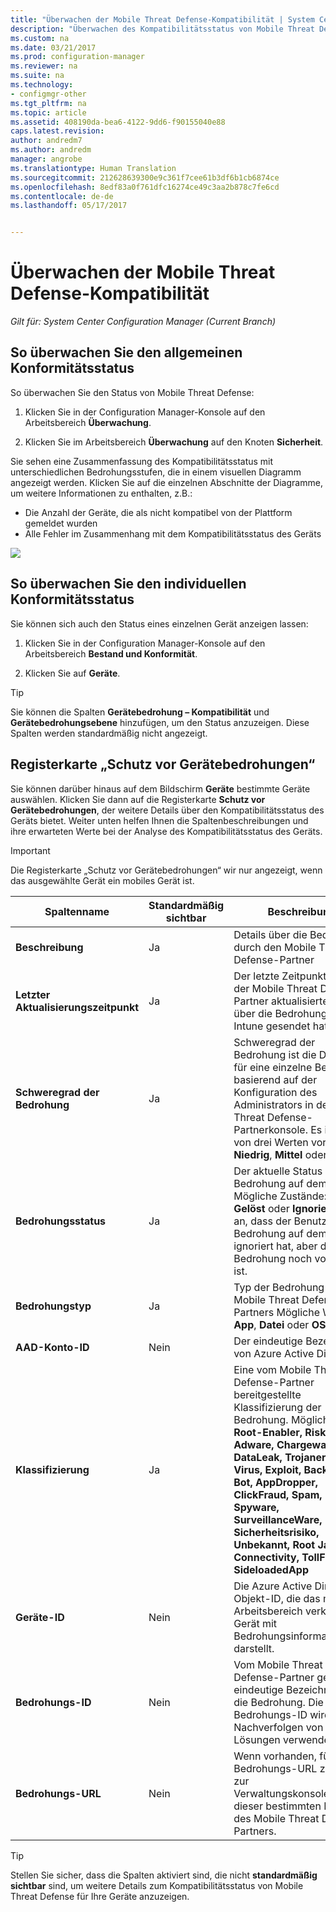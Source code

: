 ```yaml
---
title: "Überwachen der Mobile Threat Defense-Kompatibilität | System Center Configuration Manager"
description: "Überwachen des Kompatibilitätsstatus von Mobile Threat Defense-Partnern über die Configuration Manager-Verwaltungskonsole"
ms.custom: na
ms.date: 03/21/2017
ms.prod: configuration-manager
ms.reviewer: na
ms.suite: na
ms.technology:
- configmgr-other
ms.tgt_pltfrm: na
ms.topic: article
ms.assetid: 408190da-bea6-4122-9dd6-f90155040e88
caps.latest.revision: 
author: andredm7
ms.author: andredm
manager: angrobe
ms.translationtype: Human Translation
ms.sourcegitcommit: 212628639300e9c361f7cee61b3df6b1cb6874ce
ms.openlocfilehash: 8edf83a0f761dfc16274ce49c3aa2b878c7fe6cd
ms.contentlocale: de-de
ms.lasthandoff: 05/17/2017


---
```


# <a name="monitor-mobile-threat-defense-compliance"></a>**Überwachen der Mobile Threat Defense-Kompatibilität**

*Gilt für: System Center Configuration Manager (Current Branch)*

## <a name="to-monitor-the-overall-compliance-status"></a>So überwachen Sie den allgemeinen Konformitätsstatus

So überwachen Sie den Status von Mobile Threat Defense:

1.  Klicken Sie in der Configuration Manager-Konsole auf den Arbeitsbereich **Überwachung**.

2.  Klicken Sie im Arbeitsbereich **Überwachung** auf den Knoten **Sicherheit**.

Sie sehen eine Zusammenfassung des Kompatibilitätsstatus mit unterschiedlichen Bedrohungsstufen, die in einem visuellen Diagramm angezeigt werden. Klicken Sie auf die einzelnen Abschnitte der Diagramme, um weitere Informationen zu enthalten, z.B.: 

- Die Anzahl der Geräte, die als nicht kompatibel von der Plattform gemeldet wurden
- Alle Fehler im Zusammenhang mit dem Kompatibilitätsstatus des Geräts

![](http://i.imgur.com/bmPsiWk.png)

## <a name="to-monitor-the-individual-compliance-status"></a>So überwachen Sie den individuellen Konformitätsstatus

Sie können sich auch den Status eines einzelnen Gerät anzeigen lassen:

1.  Klicken Sie in der Configuration Manager-Konsole auf den Arbeitsbereich **Bestand und Konformität**.

2.  Klicken Sie auf **Geräte**.

> [!TIP] 
> Sie können die Spalten **Gerätebedrohung – Kompatibilität** und **Gerätebedrohungsebene** hinzufügen, um den Status anzuzeigen. Diese Spalten werden standardmäßig nicht angezeigt.

## <a name="device-threat-protection-tab"></a>Registerkarte „Schutz vor Gerätebedrohungen“

Sie können darüber hinaus auf dem Bildschirm **Geräte** bestimmte Geräte auswählen. Klicken Sie dann auf die Registerkarte **Schutz vor Gerätebedrohungen**, der weitere Details über den Kompatibilitätsstatus des Geräts bietet. Weiter unten helfen Ihnen die Spaltenbeschreibungen und ihre erwarteten Werte bei der Analyse des Kompatibilitätsstatus des Geräts.

> [!IMPORTANT] 
> Die Registerkarte „Schutz vor Gerätebedrohungen“ wir nur angezeigt, wenn das ausgewählte Gerät ein mobiles Gerät ist.

|Spaltenname|Standardmäßig sichtbar|Beschreibung| 
|-|-|-|
|**Beschreibung**| Ja | Details über die Bedrohung durch den Mobile Threat Defense-Partner |
|**Letzter Aktualisierungszeitpunkt**| Ja | Der letzte Zeitpunkt, an dem der Mobile Threat Defense-Partner aktualisierte Details über die Bedrohung an Intune gesendet hat |
|**Schweregrad der Bedrohung**| Ja | Schweregrad der Bedrohung ist die Definition für eine einzelne Bedrohung, basierend auf der Konfiguration des Administrators in der Mobile Threat Defense-Partnerkonsole. Es ist einer von drei Werten vorhanden: **Niedrig**, **Mittel** oder **Hoch** |
|**Bedrohungsstatus**| Ja | Der aktuelle Status der Bedrohung auf dem Gerät. Mögliche Zustände: **Aktiv**, **Gelöst** oder **Ignoriert:** Gibt an, dass der Benutzer die Bedrohung auf dem Gerät ignoriert hat, aber die Bedrohung noch vorhanden ist. |
|**Bedrohungstyp**| Ja | Typ der Bedrohung des Mobile Threat Defense-Partners Mögliche Werte: **App**, **Datei** oder **OS** |
|**AAD-Konto-ID**| Nein | Der eindeutige Bezeichner von Azure Active Directory. |
|**Klassifizierung**| Ja | Eine vom Mobile Threat Defense-Partner bereitgestellte Klassifizierung der Bedrohung. Mögliche Werte: **Root-Enabler, Riskware, Adware, Chargeware, DataLeak, Trojaner, Wurm, Virus, Exploit, Backdoor, Bot, AppDropper, ClickFraud, Spam, Spyware, SurveillanceWare, Sicherheitsrisiko, Unbekannt, Root Jailbrake, Connectivity, TollFraud, SideloadedApp** |
|**Geräte-ID**| Nein | Die Azure Active Directory-Objekt-ID, die das mit dem Arbeitsbereich verknüpfte Gerät mit Bedrohungsinformationen darstellt. |
|**Bedrohungs-ID**| Nein | Vom Mobile Threat Defense-Partner generierte eindeutige Bezeichner für die Bedrohung. Die Bedrohungs-ID wird zum Nachverfolgen von Lösungen verwendet. |
|**Bedrohungs-URL**| Nein | Wenn vorhanden, führt die Bedrohungs-URL zurück zur Verwaltungskonsolenansicht dieser bestimmten Drohung des Mobile Threat Defense-Partners. |

> [!TIP] 
> Stellen Sie sicher, dass die Spalten aktiviert sind, die nicht **standardmäßig sichtbar** sind, um weitere Details zum Kompatibilitätsstatus von Mobile Threat Defense für Ihre Geräte anzuzeigen.

